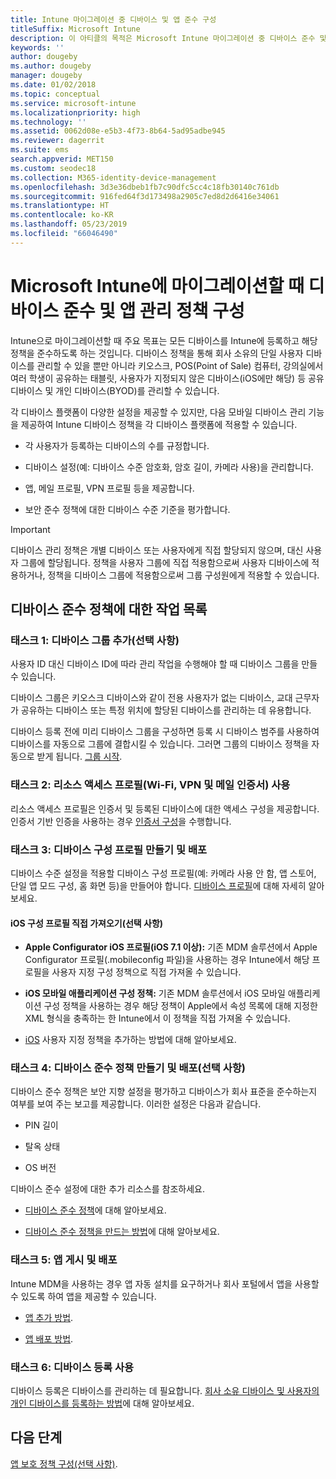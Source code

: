 ```yaml
---
title: Intune 마이그레이션 중 디바이스 및 앱 준수 구성
titleSuffix: Microsoft Intune
description: 이 아티클의 목적은 Microsoft Intune 마이그레이션 중 디바이스 준수 및 앱 관리 정책을 구성하는 데 필요한 단계를 제공하는 것입니다.
keywords: ''
author: dougeby
ms.author: dougeby
manager: dougeby
ms.date: 01/02/2018
ms.topic: conceptual
ms.service: microsoft-intune
ms.localizationpriority: high
ms.technology: ''
ms.assetid: 0062d08e-e5b3-4f73-8b64-5ad95adbe945
ms.reviewer: dagerrit
ms.suite: ems
search.appverid: MET150
ms.custom: seodec18
ms.collection: M365-identity-device-management
ms.openlocfilehash: 3d3e36dbeb1fb7c90dfc5cc4c18fb30140c761db
ms.sourcegitcommit: 916fed64f3d173498a2905c7ed8d2d6416e34061
ms.translationtype: HT
ms.contentlocale: ko-KR
ms.lasthandoff: 05/23/2019
ms.locfileid: "66046490"
---
```

# <a name="configure-device-compliance-and-app-management-policies-when-migrating-to-microsoft-intune"></a>Microsoft Intune에 마이그레이션할 때 디바이스 준수 및 앱 관리 정책 구성

Intune으로 마이그레이션할 때 주요 목표는 모든 디바이스를 Intune에 등록하고 해당 정책을 준수하도록 하는 것입니다. 디바이스 정책을 통해 회사 소유의 단일 사용자 디바이스를 관리할 수 있을 뿐만 아니라 키오스크, POS(Point of Sale) 컴퓨터, 강의실에서 여러 학생이 공유하는 태블릿, 사용자가 지정되지 않은 디바이스(iOS에만 해당) 등 공유 디바이스 및 개인 디바이스(BYOD)를 관리할 수 있습니다.

각 디바이스 플랫폼이 다양한 설정을 제공할 수 있지만, 다음 모바일 디바이스 관리 기능을 제공하여 Intune 디바이스 정책을 각 디바이스 플랫폼에 적용할 수 있습니다.

-   각 사용자가 등록하는 디바이스의 수를 규정합니다.

-   디바이스 설정(예: 디바이스 수준 암호화, 암호 길이, 카메라 사용)을 관리합니다.

-   앱, 메일 프로필, VPN 프로필 등을 제공합니다.

-   보안 준수 정책에 대한 디바이스 수준 기준을 평가합니다.

> [!IMPORTANT]
> 디바이스 관리 정책은 개별 디바이스 또는 사용자에게 직접 할당되지 않으며, 대신 사용자 그룹에 할당됩니다. 정책을 사용자 그룹에 직접 적용함으로써 사용자 디바이스에 적용하거나, 정책을 디바이스 그룹에 적용함으로써 그룹 구성원에게 적용할 수 있습니다.

## <a name="task-list-for-device-compliance-policies"></a>디바이스 준수 정책에 대한 작업 목록

### <a name="task-1-add-device-groups-optional"></a>태스크 1: 디바이스 그룹 추가(선택 사항)

사용자 ID 대신 디바이스 ID에 따라 관리 작업을 수행해야 할 때 디바이스 그룹을 만들 수 있습니다.

디바이스 그룹은 키오스크 디바이스와 같이 전용 사용자가 없는 디바이스, 교대 근무자가 공유하는 디바이스 또는 특정 위치에 할당된 디바이스를 관리하는 데 유용합니다.

디바이스 등록 전에 미리 디바이스 그룹을 구성하면 등록 시 디바이스 범주를 사용하여 디바이스를 자동으로 그룹에 결합시킬 수 있습니다. 그러면 그룹의 디바이스 정책을 자동으로 받게 됩니다. [그룹 시작](groups-get-started.md).

### <a name="task-2-use-resource-access-profiles-wi-fi-vpn-and-email-certificates"></a>태스크 2: 리소스 액세스 프로필(Wi-Fi, VPN 및 메일 인증서) 사용

리소스 액세스 프로필은 인증서 및 등록된 디바이스에 대한 액세스 구성을 제공합니다. 인증서 기반 인증을 사용하는 경우 [인증서 구성](certificates-configure.md)을 수행합니다.

### <a name="task-3-create-and-deploy-device-configuration-profiles"></a>태스크 3: 디바이스 구성 프로필 만들기 및 배포

디바이스 수준 설정을 적용할 디바이스 구성 프로필(예: 카메라 사용 안 함, 앱 스토어, 단일 앱 모드 구성, 홈 화면 등)을 만들어야 합니다. [디바이스 프로필](device-profiles.md)에 대해 자세히 알아보세요.

####  <a name="directly-import-ios-configuration-profiles-optional"></a>iOS 구성 프로필 직접 가져오기(선택 사항)

-   **Apple Configurator iOS 프로필(iOS 7.1 이상):** 기존 MDM 솔루션에서 Apple Configurator 프로필(.mobileconfig 파일)을 사용하는 경우 Intune에서 해당 프로필을 사용자 지정 구성 정책으로 직접 가져올 수 있습니다.

-   **iOS 모바일 애플리케이션 구성 정책:** 기존 MDM 솔루션에서 iOS 모바일 애플리케이션 구성 정책을 사용하는 경우 해당 정책이 Apple에서 속성 목록에 대해 지정한 XML 형식을 충족하는 한 Intune에서 이 정책을 직접 가져올 수 있습니다.

- [iOS](custom-settings-ios.md) 사용자 지정 정책을 추가하는 방법에 대해 알아보세요.

### <a name="task-4-create-and-deploy-device-compliance-policies-optional"></a>태스크 4: 디바이스 준수 정책 만들기 및 배포(선택 사항)

디바이스 준수 정책은 보안 지향 설정을 평가하고 디바이스가 회사 표준을 준수하는지 여부를 보여 주는 보고를 제공합니다. 이러한 설정은 다음과 같습니다.

-   PIN 길이

-   탈옥 상태

-   OS 버전

디바이스 준수 설정에 대한 추가 리소스를 참조하세요.

-   [디바이스 준수 정책](device-compliance.md)에 대해 알아보세요.

-   [디바이스 준수 정책을 만드는 방법](device-compliance-get-started.md)에 대해 알아보세요.

### <a name="task-5-publish-and-deploy-apps"></a>태스크 5: 앱 게시 및 배포

Intune MDM을 사용하는 경우 앱 자동 설치를 요구하거나 회사 포털에서 앱을 사용할 수 있도록 하여 앱을 제공할 수 있습니다.

-   [앱 추가 방법](apps-add.md).

-   [앱 배포 방법](apps-deploy.md).

### <a name="task-6-enable-device-enrollment"></a>태스크 6: 디바이스 등록 사용

디바이스 등록은 디바이스를 관리하는 데 필요합니다. [회사 소유 디바이스 및 사용자의 개인 디바이스를 등록하는 방법](device-enrollment.md)에 대해 알아보세요.

## <a name="next-steps"></a>다음 단계

[앱 보호 정책 구성(선택 사항)](migration-guide-app-protection-policies.md).
